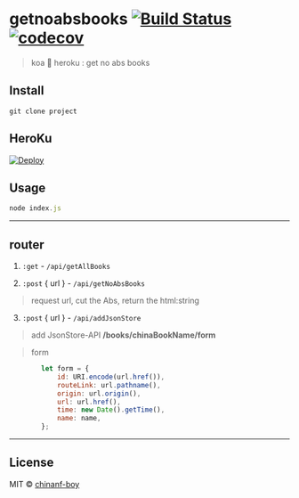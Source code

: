 # getnoabsbooks [![Build Status](https://travis-ci.org/chinanf-boy/getnoabsbooks.svg?branch=master)](https://travis-ci.org/chinanf-boy/getnoabsbooks) [![codecov](https://codecov.io/gh/chinanf-boy/getnoabsbooks/badge.svg?branch=master)](https://codecov.io/gh/chinanf-boy/getnoabsbooks?branch=master)

> koa 👋 heroku : get no abs books

## Install

```
git clone project
```

## HeroKu

[![Deploy](https://www.herokucdn.com/deploy/button.svg)](https://heroku.com/deploy?template=https://github.com/chinanf-boy/getNoAbsBooks)

## Usage

```js
node index.js
```

---

## router

1. `:get` - `/api/getAllBooks`

2. `:post` { url } - `/api/getNoAbsBooks` 

> request url, cut the Abs, return the html:string

3. `:post` { url } - `/api/addJsonStore` 

> add JsonStore-API __/books/chinaBookName/form__

> form

``` js
		let form = {
			id: URI.encode(url.href()),
			routeLink: url.pathname(),
			origin: url.origin(),
			url: url.href(),
			time: new Date().getTime(),
			name: name,
		};
```

---

## License

MIT © [chinanf-boy](http://llever.com)
